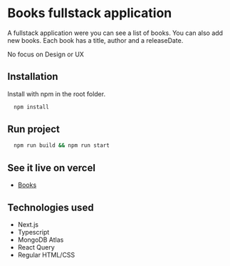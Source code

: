
# Books fullstack application

A fullstack application were you can see a list of books.
You can also add new books. 
Each book has a title, author and a releaseDate. 

No focus on Design or UX

## Installation

Install with npm in the root folder.

```bash
  npm install 
```

## Run project 

```bash
  npm run build && npm run start
```

## See it live on vercel
 - [Books](https://books-lime-five.vercel.app/)

## Technologies used
 - Next.js
 - Typescript
 - MongoDB Atlas
 - React Query
 - Regular HTML/CSS


    

